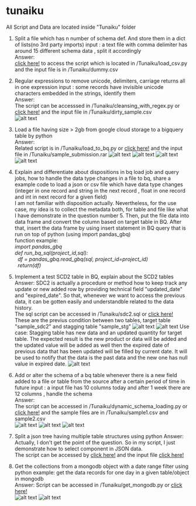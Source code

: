 # tunaiku
All Script and Data are located inside "Tunaiku" folder
1. Split a file which has n number of schema def. And store them in a dict of lists(no 3rd party imports)
input : a text file with comma delimiter has around 15 different schema data , split it accordingly\
Answer:\
[click here!](https://github.com/caesaralpha/tunaiku/blob/master/Tunaiku/load_csv.py) to access the script which is located in /Tunaiku/load_csv.py and the input file is in /Tunaiku/dummy.csv

2. Regular expressions to remove unicode, delimiters, carriage returns all in one expression
input : some records have invisible unicode characters embedded in the strings, identify them\
Answer:\
The script can be accesssed in /Tunaiku/cleansing_with_regex.py or [click here!](https://github.com/caesaralpha/tunaiku/blob/master/Tunaiku/cleansing_with_regex.py) and the input file in /Tunaiku/dirty_sample.csv\
![alt text](https://github.com/caesaralpha/tunaiku/blob/master/pic/regex.PNG)

3. Load a file having size > 2gb from google cloud storage to a bigquery table by python\
Answer:\
Related script is in /Tunaiku/load_to_bq.py or [click here!](https://github.com/caesaralpha/tunaiku/blob/master/Tunaiku/load_to_bq.py) and the input file in /Tunaiku/sample_submission.rar
![alt text](https://github.com/caesaralpha/tunaiku/blob/master/pic/Slide1_new.PNG)
![alt text](https://github.com/caesaralpha/tunaiku/blob/master/pic/Slide2.PNG)
![alt text](https://github.com/caesaralpha/tunaiku/blob/master/pic/Slide3.PNG)
![alt text](https://github.com/caesaralpha/tunaiku/blob/master/pic/Slide4.PNG)

4. Explain and differentiate about dispositions in bq load job and query jobs, how to handle the data type changes in a file to bq, share a example code to load a json or csv file which have data type changes (integer in one record and string in the next record , float in one record and int in next record for a given field)\
I am not familiar with disposition actually. Nevertheless, for the use case, my idea is to collect the metadata both, for table and file like what I have demonstrate in the question number 5. Then, put the file data into data frame and convert the column based on target table in BQ. After that, insert the data frame by using insert statement in BQ query that is run on top of python (using import pandas_gbq)\
function example:\
*import pandas_gbq\
def run_bq_sql(project_id,sql):\
&nbsp;&nbsp;df = pandas_gbq.read_gbq(sql, project_id=project_id)\
&nbsp;&nbsp;return(df)*

5. Implement a test SCD2 table in BQ, explain about the SCD2 tables\
Answer:
SDC2 is actually a procedure or method how to keep track any update or new added row by providing technical field "updated_date" and "expired_date". So that, whenever we want to access the previous data, it can be gotten easily and understandble related to the data history.\
The sql script can be accessed in /Tunaiku/sdc2.sql or [click here!](https://github.com/caesaralpha/tunaiku/blob/master/Tunaiku/sdc2.sql)\
These are the previus condition between two tables, target table "sample_sdc2" and stagging table "sample_stg"
![alt text](https://github.com/caesaralpha/tunaiku/blob/master/pic/bbf1.PNG)
![alt text](https://github.com/caesaralpha/tunaiku/blob/master/pic/bbf2.PNG)
Use case:
Stagging table has new data and an updated quantity for target table. The expected result is the new product or data will be added and the updated value will be added as well then the expired date of previous data that has been updated will be filled by current date. It will be used to notify that the data is the past data and the new one has null value in expired date.
![alt text](https://github.com/caesaralpha/tunaiku/blob/master/pic/aaf1.PNG)

6. Add or alter the schema of a bq table whenever there is a new field added to a file or table from the source after a certain period of time in future
input : a input file has 10 columns today and after 1 week there are 12 columns , handle the schema \
Answer:\
The script can be accessed in /Tunaiku/dynamic_schema_loading.py or [click here!](https://github.com/caesaralpha/tunaiku/blob/master/Tunaiku/dynamic_schema_loading.py) and the sample files are in /Tunaiku/sample1.csv and sample2.csv\
![alt text](https://github.com/caesaralpha/tunaiku/blob/master/pic/Slide11.PNG)
![alt text](https://github.com/caesaralpha/tunaiku/blob/master/pic/Slide12.PNG)
![alt text](https://github.com/caesaralpha/tunaiku/blob/master/pic/Slide13.PNG)

7. Split a json tree having multiple table structures using python
Answer:
Actually, I don't get the point of the question. So in my script, I just demonstrate how to select component in JSON data.\
The script can be accessed by [click here!](https://github.com/caesaralpha/tunaiku/blob/master/Tunaiku/j_parse.py) and the input file [click here!](https://github.com/caesaralpha/tunaiku/blob/master/Tunaiku/census-diversity.json)

8. Get the collections from a mongodb object with a date range filter using python 
example: get the data records for one day in a given table/object in mongodb\
Answer:
Script can be accessed in /Tunaiku/get_mongodb.py or [click here!](https://github.com/caesaralpha/tunaiku/blob/master/Tunaiku/get_mongodb.py) \
![alt text](https://github.com/caesaralpha/tunaiku/blob/master/pic/mongo.PNG)
![alt text](https://github.com/caesaralpha/tunaiku/blob/master/pic/mongo_r.PNG)


